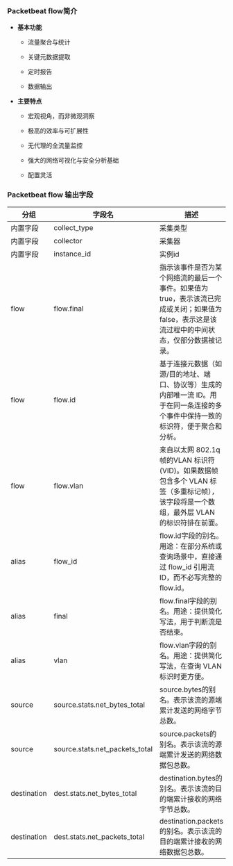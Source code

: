 ### Packetbeat flow简介

- &zwnj;**基本功能**&zwnj;
  - 流量聚合与统计

  - 关键元数据提取

  - 定时报告

  - 数据输出


- &zwnj;**主要特点**&zwnj;
  - 宏观视角，而非微观洞察

  - 极高的效率与可扩展性

  - 无代理的全流量监控

  - 强大的网络可视化与安全分析基础

  - 配置灵活

### Packetbeat flow 输出字段


|分组|字段名|描述|类型|
|--------|------|------|--------|
|内置字段|collect_type|采集类型|-|
|内置字段|collector|采集器|-|
|内置字段|instance_id|实例id|-|
|flow|flow.final|指示该事件是否为某个网络流的最后一个事件。如果值为true，表示该流已完成或关闭；如果值为false，表示这是该流过程中的中间状态，仅部分数据被记录。|boolean|
|flow|flow.id|基于连接元数据（如源/目的地址、端口、协议等）生成的内部唯一流 ID。用于在同一条连接的多个事件中保持一致的标识符，便于聚合和分析。|-|
|flow|flow.vlan|来自以太网 802.1q 帧的VLAN 标识符 (VID)。如果数据帧包含多个 VLAN 标签（多重标记帧），该字段将是一个数组，最外层 VLAN 的标识符排在前面。|long|
|alias|flow_id|flow.id字段的别名。用途：在部分系统或查询场景中，直接通过 flow_id 引用流 ID，而不必写完整的 flow.id。|alias|
|alias|final|flow.final字段的别名。用途：提供简化写法，用于判断流是否结束。|alias|
|alias|vlan|flow.vlan字段的别名。用途：提供简化写法，在查询 VLAN 标识时更方便。|alias|
|source|source.stats.net_bytes_total|source.bytes的别名。表示该流的源端累计发送的网络字节总数。|alias|
|source|source.stats.net_packets_total|source.packets的别名。表示该流的源端累计发送的网络数据包总数。|alias|
|destination|dest.stats.net_bytes_total|destination.bytes的别名。表示该流的目的端累计接收的网络字节总数。|alias|
|destination|dest.stats.net_packets_total|destination.packets的别名。表示该流的目的端累计接收的网络数据包总数。|alias|